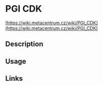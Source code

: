 # PGI CDK

[https://wiki.metacentrum.cz/wiki/PGI_CDK](https://wiki.metacentrum.cz/wiki/PGI_CDK)


## Description

## Usage


## Links

